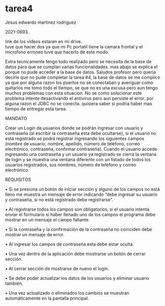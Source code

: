 # tarea4

Jesus edwardo martinez rodriguez

2021-0693.

link de los videos estaran en mi drive.  
tuve que hacer dos ya que mi Pc portatil tiene la camara frontal y el microfono erroneo tuve que hacerlo de este modo.



Extra
tecnicamente tengo todo realizado pero se necesita de la base de datos para que se cumplan varias funcionalidades.
mas abajo se explica el porque no pude acceder a la base de datos. 
Saludos profesor pero queria decirle que no pude completar la tarea #4, la base de datos se me complico
ya que por alguna razon los puertos no se conectaban y averiguar como quitarlos me tomo todo el tiempo,
se que no es una excusa pero aun tengo muchos problemas con esta situacion.
No se como solucionar este problema intente desactivando el antivirus pero aun persiste el error.
por alguna razon el JDBC no se conecta. quisiera saber si podria haber mas tiempo de entregar esta tarea.


MANDATO



Crear un Login de usuarios donde se podrán ingresar con usuario y contraseña (al
escribir la contraseña esta debe ocultarse), si el usuario no está registrado se podrá
registrar ingresando los siguientes campos (nombre de usuario, nombre, apellido,
número de teléfono, correo electrónico, contraseña, confirmar contraseña). Cuando
el usuario accede ingresando una contraseña y un usuario ya registrado se cierra la
ventana de login y se muestra una ventana diferente con un listado de todos los
usuarios registrados, sus nombres, número de teléfono y correo electrónico.

REQUISITOS


• Si se presiona un botón de iniciar sección y alguno de los campos no está
lleno me muestra un mensaje de error indicando “debe ingresar su usuario
y contraseña, si no está registrado debe registrarse”.

• Al registrarse todos los campos son obligatorios, si el usuario intenta enviar
el formulario si haber llenado uno de los campos el programa debe mostrar
en un mensaje el campo faltante.

• Si la contraseña y la confirmación de la contraseña no coinciden debe
mostrar un mensaje de error.

• Al ingresar los campos de contraseña esta debe estar oculta.

• Una vez dentro de la aplicación debe mostrarse un botón de cerrar sección.

• Al cerrar sección de mostrarse de nuevo el login.

• Se debe poder actualizar los datos de los usuarios y eliminar usuario
también.

• Una vez actualizado o eliminados los cambios se muestran
automáticamente en la pantalla principal.








